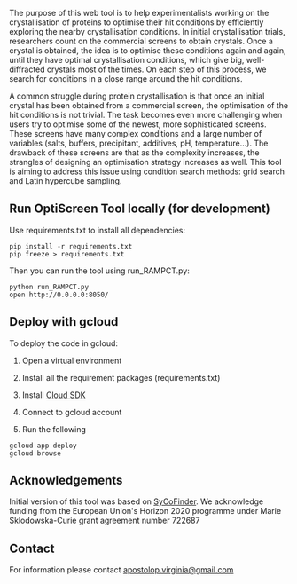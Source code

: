 The purpose of this web tool is to help experimentalists working on the crystallisation of proteins to optimise their hit conditions by efficiently exploring the nearby crystallisation conditions. In initial crystallisation trials, researchers count on the commercial screens to obtain crystals. Once a crystal is obtained, the idea is to optimise these conditions again and again, until they have optimal crystallisation conditions, which give big, well-diffracted crystals most of the times. On each step of this process, we search for conditions in a close range around the hit conditions.

A common struggle during protein crystallisation is that once an initial crystal has been obtained from a commercial screen, the optimisation of the hit conditions is not trivial. The task becomes even more challenging when users try to optimise some of the newest, more sophisticated screens. These screens have many complex conditions and a large number of variables (salts, buffers, precipitant, additives, pH, temperature…). The drawback of these screens are that as the complexity increases, the strangles of designing an optimisation strategy increases as well. This tool is aiming to address this issue using condition search methods: grid search and Latin hypercube sampling. 

## Run OptiScreen Tool locally (for development)

Use requirements.txt to install all dependencies: 
```
pip install -r requirements.txt 
pip freeze > requirements.txt 
```

Then you can run the tool using run_RAMPCT.py:
```
python run_RAMPCT.py 
open http://0.0.0.0:8050/
```

## Deploy with gcloud 
To deploy the code in gcloud:
1. Open a virtual environment

2. Install all the requirement packages (requirements.txt)

3. Install [Cloud SDK](https://cloud.google.com/sdk/docs/quickstart-macos) 

4. Connect to gcloud account 

5. Run the following
```
gcloud app deploy 
gcloud browse 
```

## Acknowledgements 
Initial version of this tool was based on [SyCoFinder](https://github.com/ltalirz/sycofinder).
We acknowledge funding from the European Union's Horizon 2020 programme under Marie Sklodowska-Curie grant agreement number 722687

## Contact
For information please contact apostolop.virginia@gmail.com
